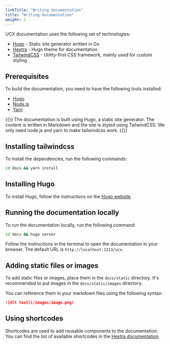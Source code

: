 ```yaml
---
linkTitle: "Writing documentation"
title: "Writing documentation"
weight: 2
---
```


UCX documentation uses the following set of technologies:

- [Hugo](https://gohugo.io/) - Static site generator written in Go
- [Hextra](https://imfing.github.io/hextra/) - Hugo theme for documentation
- [TailwindCSS](https://tailwindcss.com/) - Utility-first CSS framework, mainly used for custom styling


## Prerequisites

To build the documentation, you need to have the following tools installed:
- [Hugo](https://gohugo.io/getting-started/installing/)
- [Node.js](https://nodejs.org/en/download/)
- [Yarn](https://classic.yarnpkg.com/en/docs/install/)

{{<callout type="info">}}
The documentation is built using Hugo, a static site generator. The content is written in Markdown and the site is styled using TailwindCSS. We only need node.js and yarn to make tailwindcss work.
{{</callout>}}

## Installing tailwindcss

To install the dependencies, run the following commands:

```bash
cd docs && yarn install
```

## Installing Hugo

To install Hugo, follow the instructions on the [Hugo website](https://gohugo.io/getting-started/installing/).

## Running the documentation locally

To run the documentation locally, run the following command:

```bash
cd docs && hugo server
```

Follow the instructions in the terminal to open the documentation in your browser. The default URL is `http://localhost:1313/ucx`.

## Adding static files or images

To add static files or images, place them in the `docs/static` directory. It's recommended to put images in the `docs/static/images` directory.

You can reference them in your markdown files using the following syntax:

```markdown
![Alt text](/images/image.png)
```

## Using shortcodes

Shortcodes are used to add reusable components to the documentation. You can find the list of available shortcodes in the [Hextra documentation](https://imfing.github.io/hextra/).
